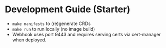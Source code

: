 # Development Guide (Starter)

- `make manifests` to (re)generate CRDs
- `make run` to run locally (no image build)
- Webhook uses port 9443 and requires serving certs via cert-manager when deployed.
